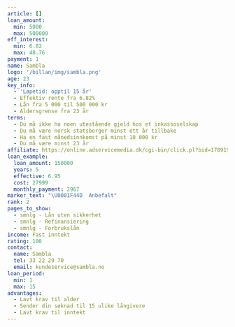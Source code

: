 ```yaml
---
article: []
loan_amount:
  min: 5000
  max: 500000
eff_interest:
  min: 6.82
  max: 48.76
payment: 1
name: Sambla
logo: '/billan/img/sambla.png'
age: 23
key_info:
  - 'Løpetid: opptil 15 år'
  - Effektiv rente fra 6.82%
  - Lån fra 5 000 til 500 000 kr
  - Aldersgrense fra 23 år
terms:
  - Du må ikke ha noen utestående gjeld hos et inkassoselskap
  - Du må være norsk statsborger minst ett år tillbake
  - Ha en fast månedsinnkomst på minst 10 000 kr
  - Du må være minst 23 år
affiliate: https://online.adservicemedia.dk/cgi-bin/click.pl?bid=1789191&media_id=89834
loan_example:
  loan_amount: 150000
  years: 5
  effective: 6.95
  cost: 27999
  monthly_payment: 2967
marker_text: "\U0001F44D  Anbefalt"
rank: 2
pages_to_show:
  - smnlg - Lån uten sikkerhet
  - smnlg - Refinansiering
  - smnlg - Forbrukslån
income: Fast inntekt
rating: 100
contact:
  name: Sambla
  tel: 33 22 29 70
  email: kundeservice@sambla.no
loan_period:
  min: 1
  max: 15
advantages:
  - Lavt krav til alder
  - Sender din søknad til 15 ulike långivere
  - Lavt krav til inntekt
---
```


